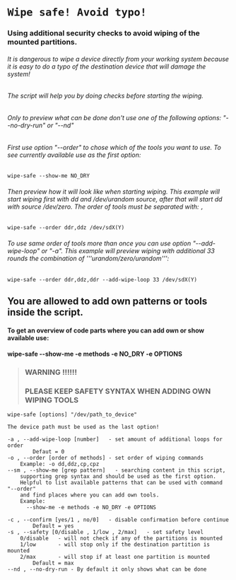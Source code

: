 # ``Wipe safe! Avoid typo!``
### Using additional security checks to avoid wiping of the mounted partitions.

###### It is dangerous to wipe a device directly from your working system because it is easy to do a typo of the destination device that will damage the system!

###### The script will help you by doing checks before starting the wiping.
###### Only to preview what can be done don't use one of the following options: "--no-dry-run" or "--nd"
###### First use option "--order" to chose which of the tools you want to use. To see currently available use as the first option:
```wipe-safe --show-me NO_DRY```
###### Then preview how it will look like when starting wiping. This example will start wiping first with dd and /dev/urandom source, after that will start dd with source /dev/zero. The order of tools must be separated with: ```,```
```wipe-safe --order ddr,ddz /dev/sdX(Y)```
###### To use same order of tools more than once you can use option "--add-wipe-loop" or "-a". This example will preview wiping with additional 33 rounds the combination of '''urandom/zero/urandom''':
```wipe-safe --order ddr,ddz,ddr --add-wipe-loop 33 /dev/sdX(Y)```

## You are allowed to add own patterns or tools inside the script.
#### To get an overview of code parts where you can add own or show available use:
#### wipe-safe --show-me -e methods -e NO_DRY -e OPTIONS
>### WARNING !!!!!! 
>### PLEASE KEEP SAFETY SYNTAX WHEN ADDING OWN WIPING TOOLS

```
wipe-safe [options] "/dev/path_to_device"

The device path must be used as the last option!

-a , --add-wipe-loop [number]	- set amount of additional loops for order
		Defaut = 0
-o , --order [order of methods] - set order of wiping commands
	Example: -o dd,ddz,cp,cpz
--sm , --show-me [grep pattern]   - searching content in this script, 
    supporting grep syntax and should be used as the first option.
	Helpful to list available patterns that can be used with command "--order"
	and find places where you can add own tools.
	Example:	
	  --show-me -e methods -e NO_DRY -e OPTIONS
	  
-c , --confirm [yes/1 , no/0]	- disable confirmation before continue
		Default = yes
-s , --safety [0/disable , 1/low , 2/max]	- set safety level
	0/disable	- will not check if any of the partitions is mounted
	1/low       - will stop only if the destination partition is mounted
	2/max       - will stop if at least one partition is mounted
		Default = max
--nd , --no-dry-run	- By default it only shows what can be done
```
